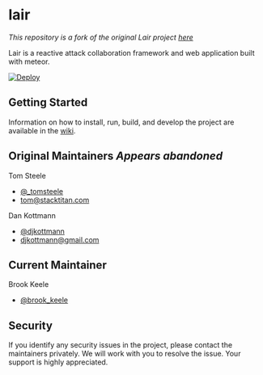 # lair
_This repository is a fork of the original Lair project [here](https://github.com/lair-framework/lair)_

Lair is a reactive attack collaboration framework and web application built with meteor.

[![Deploy](https://www.herokucdn.com/deploy/button.png)](https://heroku.com/deploy?template=https://github.com/x-a-n-d-e-r-k/lair)

## Getting Started
Information on how to install, run, build, and develop the project are available in the [wiki](https://github.com/lair-framework/lair/wiki).

## Original Maintainers _Appears abandoned_
Tom Steele
- [@_tomsteele](https://twitter.com/_tomsteele)
- tom@stacktitan.com

Dan Kottmann
- [@djkottmann](https://twitter.com/djkottmann)
- djkottmann@gmail.com

## Current Maintainer
Brook Keele
- [@brook_keele](https://twitter.com/brook_keele)

## Security
If you identify any security issues in the project, please contact the maintainers privately. We will work with you to resolve the issue. Your support is highly appreciated.
